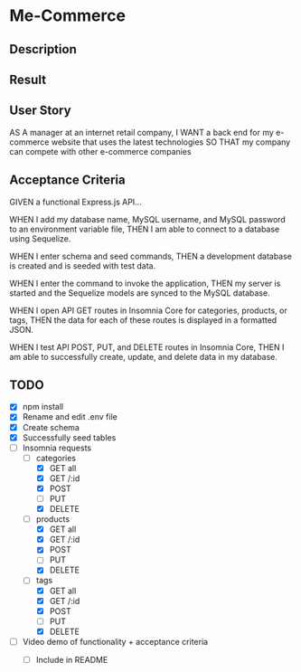 # Me-Commerce

## Description


## Result


## User Story
AS A manager at an internet retail company,
I WANT a back end for my e-commerce website that uses the latest technologies
SO THAT my company can compete with other e-commerce companies

## Acceptance Criteria
GIVEN a functional Express.js API...

WHEN I add my database name, MySQL username, and MySQL password to an environment variable file,
THEN I am able to connect to a database using Sequelize.

WHEN I enter schema and seed commands,
THEN a development database is created and is seeded with test data.

WHEN I enter the command to invoke the application,
THEN my server is started and the Sequelize models are synced to the MySQL database.

WHEN I open API GET routes in Insomnia Core for categories, products, or tags,
THEN the data for each of these routes is displayed in a formatted JSON.

WHEN I test API POST, PUT, and DELETE routes in Insomnia Core,
THEN I am able to successfully create, update, and delete data in my database.

## TODO
- [x] npm install
- [x] Rename and edit .env file
- [x] Create schema
- [x] Successfully seed tables
- [ ] Insomnia requests
    - [ ] categories
        - [x] GET all
        - [x] GET /:id
        - [x] POST
        - [ ] PUT
        - [x] DELETE
    - [ ] products
        - [x] GET all
        - [x] GET /:id
        - [x] POST
        - [ ] PUT
        - [x] DELETE
    - [ ] tags
        - [x] GET all
        - [x] GET /:id
        - [x] POST
        - [ ] PUT
        - [x] DELETE
- [ ] Video demo of functionality + acceptance criteria
    - [ ] Include in README


